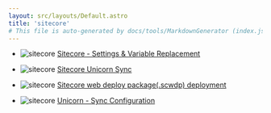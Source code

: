 ```yaml
---
layout: src/layouts/Default.astro
title: 'sitecore'
# This file is auto-generated by docs/tools/MarkdownGenerator (index.js)
---
```


<ul>

<li>

![sitecore](https://i.octopus.com/library/step-templates/sitecore.png) [Sitecore - Settings & Variable Replacement](/sitecore/sitecore-settings-%26-variable-replacement/)

</li>
        
<li>

![sitecore](https://i.octopus.com/library/step-templates/sitecore.png) [Sitecore Unicorn Sync](/sitecore/sitecore-unicorn-sync/)

</li>
        
<li>

![sitecore](https://i.octopus.com/library/step-templates/sitecore.png) [Sitecore web deploy package(.scwdp) deployment](/sitecore/sitecore-web-deploy-package(.scwdp)-deployment/)

</li>
        
<li>

![sitecore](https://i.octopus.com/library/step-templates/sitecore.png) [Unicorn - Sync Configuration](/sitecore/unicorn-sync-configuration/)

</li>
        
</ul>
